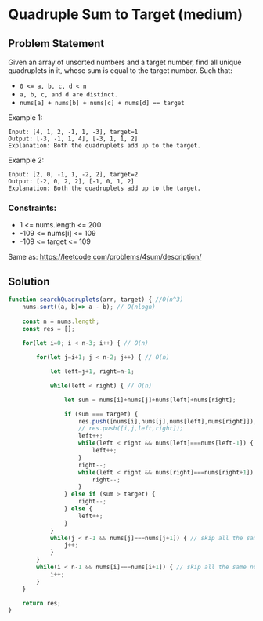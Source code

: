 # Quadruple Sum to Target (medium)

## Problem Statement
Given an array of unsorted numbers and a target number, find all unique quadruplets in it, whose sum is equal to the target number. Such that:

- `0 <= a, b, c, d < n`
- `a, b, c, and d are distinct.`
- `nums[a] + nums[b] + nums[c] + nums[d] == target`

Example 1:
```
Input: [4, 1, 2, -1, 1, -3], target=1
Output: [-3, -1, 1, 4], [-3, 1, 1, 2]
Explanation: Both the quadruplets add up to the target.
```
Example 2:
```
Input: [2, 0, -1, 1, -2, 2], target=2
Output: [-2, 0, 2, 2], [-1, 0, 1, 2]
Explanation: Both the quadruplets add up to the target.
```

### Constraints:
- 1 <= nums.length <= 200
- -109 <= nums[i] <= 109
- -109 <= target <= 109

Same as: https://leetcode.com/problems/4sum/description/

## Solution

```javascript
function searchQuadruplets(arr, target) { //O(n^3)
    nums.sort((a, b)=> a - b); // O(nlogn)
    
    const n = nums.length;
    const res = [];
    
    for(let i=0; i < n-3; i++) { // O(n)

        for(let j=i+1; j < n-2; j++) { // O(n)

            let left=j+1, right=n-1;

            while(left < right) { // O(n)

                let sum = nums[i]+nums[j]+nums[left]+nums[right];

                if (sum === target) {
                    res.push([nums[i],nums[j],nums[left],nums[right]]);
                    // res.push([i,j,left,right]);
                    left++;
                    while(left < right && nums[left]===nums[left-1]) { // skip all the same numbers
                        left++;
                    }
                    right--;
                    while(left < right && nums[right]===nums[right+1]) { // skip all the same numbers
                        right--;
                    }
                } else if (sum > target) {
                    right--;
                } else {
                    left++;
                }
            }
            while(j < n-1 && nums[j]===nums[j+1]) { // skip all the same numbers
                j++;
            }
        }
        while(i < n-1 && nums[i]===nums[i+1]) { // skip all the same numbers
            i++;
        }
    }

    return res;
}
```
